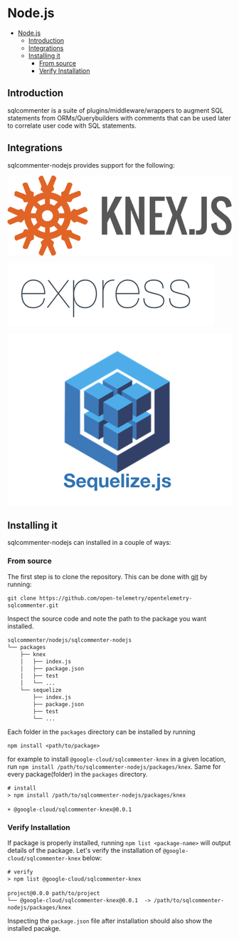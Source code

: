 # Node.js

- [Node.js](#nodejs)
  - [Introduction](#introduction)
  - [Integrations](#integrations)
  - [Installing it](#installing-it)
    - [From source](#from-source)
    - [Verify Installation](#verify-installation)

## Introduction

sqlcommenter is a suite of plugins/middleware/wrappers to augment SQL statements from ORMs/Querybuilders with comments that can be used later to correlate user code with SQL statements.

## Integrations

sqlcommenter-nodejs provides support for the following:

[![](../images/knex-logo.png)](knex)

[![](../images/express_js-logo.png)](express)

[![](../images/sequelize-logo.png)](sequelize)


<style>
    img[src*='/knex-logo.png'], img[src*='/sequelize-logo.png'], img[src*='/express_js-logo.png'] {
        max-width: 30%;
        float: left;
        margin: 0 1%;
    }
     img[src*='/sequelize-logo.png'] {
        float:none;
        clear:right;    
    }
</style>

## Installing it
sqlcommenter-nodejs can installed in a couple of ways:

### From source

The first step is to clone the repository. This can be done with [git](https://git-scm.com/book/en/v2/Getting-Started-Installing-Git) by running:
```shell
git clone https://github.com/open-telemetry/opentelemetry-sqlcommenter.git
```
Inspect the source code and note the path to the package you want installed.

```shell 
sqlcommenter/nodejs/sqlcommenter-nodejs
└── packages
    ├── knex
    │   ├── index.js
    │   ├── package.json
    │   ├── test
    │   └── ...
    └── sequelize
        ├── index.js
        ├── package.json
        ├── test
        └── ...
```
Each folder in the `packages` directory can be installed by running 
```shell
npm install <path/to/package>
```
for example to install `@google-cloud/sqlcommenter-knex` in a given location, run `npm install /path/to/sqlcommenter-nodejs/packages/knex`. Same for every package(folder) in the `packages` directory.
```shell
# install 
> npm install /path/to/sqlcommenter-nodejs/packages/knex

+ @google-cloud/sqlcommenter-knex@0.0.1
```

### Verify Installation
If package is properly installed, running `npm list <package-name>` will output details of the package. Let's verify the installation of `@google-cloud/sqlcommenter-knex` below:
```shell
# verify
> npm list @google-cloud/sqlcommenter-knex

project@0.0.0 path/to/project
└── @google-cloud/sqlcommenter-knex@0.0.1  -> /path/to/sqlcommenter-nodejs/packages/knex
```
Inspecting the `package.json` file after installation should also show the installed pacakge.